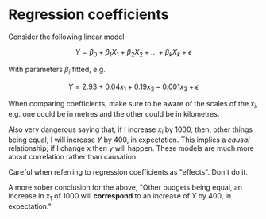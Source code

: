 # Regression coefficients

Consider the following linear model

$$
Y = \beta_0 +  \beta_1X_1 + \beta_2X_2 + \ldots + \beta_kX_k + \epsilon
$$

With parameters $\beta_i$ fitted, e.g. 

$$
Y = 2.93 + 0.04x_1 + 0.19x_2 - 0.001x_3 + \epsilon
$$

When comparing coefficients, make sure to be aware of the scales of the $x_i$,
e.g. one could be in metres and the other could be in kilometres.

Also very dangerous saying that, if I increase $x_i$ by 1000, then, other things
being equal, I will increase $Y$ by 400, in expectation. This implies a *causal*
relationship; if I change $x$ then $y$ will happen. These models are much more
about correlation rather than causation.

Careful when referring to regression coefficients as "effects". Don't do it.

A more sober conclusion for the above, "Other budgets being equal, an
increase in $x_1$ of 1000 will **correspond** to an increase of $Y$ by 400, in
expectation."
